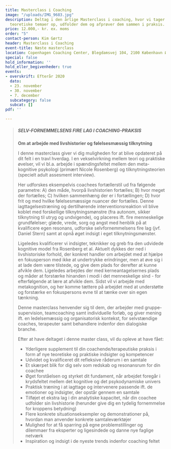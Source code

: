 ```yaml
---
title: Masterclass i Coaching
image: "/uploads/IMG_9683.jpg"
description: Deltag i den årlige Masterclass i coaching, hvor vi tager forskellige
  teoretiske temaer op, udfolder dem og afprøver dem sammen i praksis.
price: 12.000,- kr. ex. moms
order: "5"
contact-person: Kim Gørtz
header: Masterclass i Coaching
event-title: Næste masterclass
location: Copenhagen Coaching Center, Blegdamsvej 104, 2100 København Ø.
special: false
hold_information: ''
hold_eller_begivenheder: true
events:
- overskrift: Efterår 2020
  dato:
  - 23. november
  - 30. november
  - 7. december
  subcategory: false
  subcat: []
pdf: ''

---
```

> ##### SELV-FORNEMMELSENS FIRE LAG I COACHING-PRAKSIS
>
> **Om at arbejde med livshistorier og følelsesmæssig tilknytning**
>
> I denne masterclass giver vi dig muligheden for at blive opdateret på dit felt i en travl hverdag. I en vekselvirkning mellem teori og praktiske øvelser, vil vi bl.a. arbejde i spændingsfeltet mellem den meta-kognitive psykologi (primært Nicole Rosenberg) og tilknytningsteorien (specielt adult assesment interview).
>
> Her udforskes eksempelvis coachees fortællerstil ud fra følgende parametre: A) den måde, hvorpå livshistorien fortælles; B) hvor meget der fortælles; C) hvilken sammenhæng der er i fortællingen; D) hvor frit og med hvilke følelsesmæssige nuancer der fortælles. Denne iagttagelsestræning og dertilhørende interventionsreaktion vil blive koblet med forskellige tilknytningsmønstre (fra autonom, sikker tilknytning til utryg og undvigende), og placeres ift. fire menneskelige grundfølelser; glæde, vrede, sorg og angst med henblik på at kvalificere egen resonans, udforske selvfornemmelsens fire lag (jvf. Daniel Stern) samt at opnå øget indsigt i eget tilknytningsmønster.
>
> Ligeledes kvalificerer vi indsigter, teknikker og greb fra den udvidede kognitive model fra Rosenberg et al. Aktuelt dykkes der ned i livshistoriske forhold, der konkret handler om arbejdet med at hjælpe en fokusperson med ikke at undertrykke erindringer, men at øve sig i at lade dem være tilstede, og give dem plads for derefter at kunne afvikle dem. Ligeledes arbejdes der med kerneantagelsernes plads og måder at forstærke hinanden i modi i det menneskelige sind - for efterfølgende at lære at afvikle dem. Sidst vil vi arbejde med metakognition, og her komme tættere på arbejdet med at understøtte og forstærke en fokuspersons evne til at tænke over sin egen tænkning.
>
> Denne masterclass henvender sig til dem, der arbejder med gruppe-supervision, teamcoaching samt individuelle forløb, og giver mening ift. en ledelsemæssig og organisatorisk kontekst, for selvstændige coaches, terapeuter samt behandlere indenfor den dialogiske branche.
>
> Efter at have deltaget i denne master class, vil du opleve at have fået:
>
> * Yderligere supplement til din coachende/terapeutiske praksis i form af nye teoretiske og praktiske indsigter og kompetencer
> * Udvidet og kvalificeret dit refleksive råderum i en samtale
> * Et skærpet blik for dig selv som redskab og resonansrum for din coachee
> * Øget forståelsen og styrket dit fundament, når arbejdet foregår i krydsfeltet mellem det kognitive og det psykodynamiske univers
> * Praktisk træning i at iagttage og intervenere passende ift. de emotioner og indsigter, der opstår gennem en samtale
> * Tilføjet et ekstra lag i din analytiske kapacitet, når din coachee udfolder sin livshistorie (herunder give dig en tydelig fornemmelse for kroppens betydning)
> * Flere konkrete situationseksempler og demonstrationer på, hvordan man anvender konkrete samtaleværktøjer
> * Mulighed for at få sparring på egne problemstillinger og dilemmaer fra eksperter og ligesindede og danne nye faglige netværk
> * Inspiration og indsigt i de nyeste trends indenfor coaching feltet